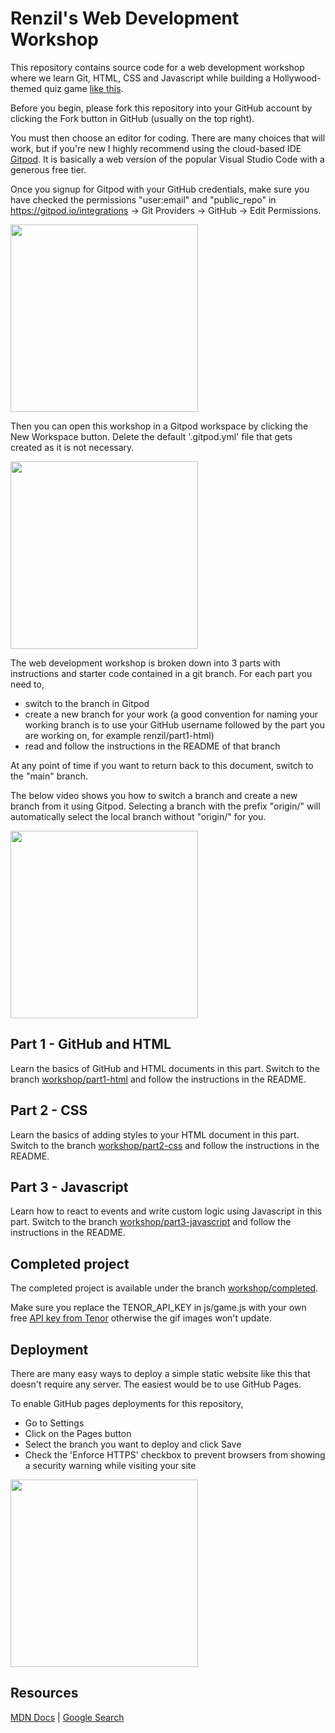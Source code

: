 # Renzil's Web Development Workshop

This repository contains source code for a web development workshop where we learn Git, HTML, CSS and Javascript while building a Hollywood-themed quiz game [like this](https://hollywood-quiz.renzil.com).

Before you begin, please fork this repository into your GitHub account by clicking the Fork button in GitHub (usually on the top right).

You must then choose an editor for coding. There are many choices that will work, but if you're new I highly recommend using the cloud-based IDE [Gitpod](https://gitpod.io). It is basically a web version of the popular Visual Studio Code with a generous free tier.

Once you signup for Gitpod with your GitHub credentials, make sure you have checked the permissions "user:email" and "public_repo" in https://gitpod.io/integrations -> Git Providers -> GitHub -> Edit Permissions.

<a href="https://www.loom.com/share/1249c77745654b0ba46e83cfb8481eff">
  <img style="width:300px;max-width:300px;" src="https://cdn.loom.com/sessions/thumbnails/1249c77745654b0ba46e83cfb8481eff-with-play.gif">
</a>

Then you can open this workshop in a Gitpod workspace by clicking the New Workspace button. Delete the default '.gitpod.yml' file that gets created as it is not necessary.

<a href="https://www.loom.com/share/42a3c3b2e66146bba8fd3499cc440cf5">
  <img style="width:300px;max-width:300px;" src="https://cdn.loom.com/sessions/thumbnails/42a3c3b2e66146bba8fd3499cc440cf5-with-play.gif">
</a>

The web development workshop is broken down into 3 parts with instructions and starter code contained in a git branch. For each part you need to,
- switch to the branch in Gitpod
- create a new branch for your work (a good convention for naming your working branch is to use your GitHub username followed by the part you are working on, for example renzil/part1-html)
- read and follow the instructions in the README of that branch

At any point of time if you want to return back to this document, switch to the "main" branch.

The below video shows you how to switch a branch and create a new branch from it using Gitpod. Selecting a branch with the prefix "origin/" will automatically select the local branch without "origin/" for you.

<a href="https://www.loom.com/share/19b7d5dbe9ff423ab5d8a3362ddd20af">
  <img style="width:300px;max-width:300px;" src="https://cdn.loom.com/sessions/thumbnails/19b7d5dbe9ff423ab5d8a3362ddd20af-with-play.gif">
</a>

## Part 1 - GitHub and HTML
Learn the basics of GitHub and HTML documents in this part. Switch to the branch [workshop/part1-html](https://github.com/renzil/webdev-workshop/tree/workshop/part1-html) and follow the instructions in the README.

## Part 2 - CSS
Learn the basics of adding styles to your HTML document in this part. Switch to the branch [workshop/part2-css](https://github.com/renzil/webdev-workshop/tree/workshop/part2-css) and follow the instructions in the README.

## Part 3 - Javascript
Learn how to react to events and write custom logic using Javascript in this part. Switch to the branch [workshop/part3-javascript](https://github.com/renzil/webdev-workshop/tree/workshop/part3-javascript) and follow the instructions in the README.

## Completed project
The completed project is available under the branch [workshop/completed](https://github.com/renzil/webdev-workshop/tree/workshop/completed).

Make sure you replace the TENOR_API_KEY in js/game.js with your own free [API key from Tenor](https://tenor.com/developer/keyregistration) otherwise the gif images won't update.

## Deployment

There are many easy ways to deploy a simple static website like this that doesn't require any server. The easiest would be to use GitHub Pages.

To enable GitHub pages deployments for this repository,
- Go to Settings
- Click on the Pages button
- Select the branch you want to deploy and click Save
- Check the 'Enforce HTTPS' checkbox to prevent browsers from showing a security warning while visiting your site
<a href="https://www.loom.com/share/f0bd94777a6c4171860f975054379c4f">
  <img style="width: 300px; max-width:300px;" src="https://cdn.loom.com/sessions/thumbnails/f0bd94777a6c4171860f975054379c4f-with-play.gif">
</a>

## Resources

[MDN Docs](https://developer.mozilla.org/en-US/) | [Google Search](https://google.com)
